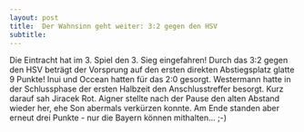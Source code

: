 ```yaml
---
layout: post
title:  Der Wahnsinn geht weiter: 3:2 gegen den HSV
subtitle:  
---
```


Die Eintracht hat im 3. Spiel den 3. Sieg eingefahren! Durch das 3:2 gegen den HSV beträgt der Vorsprung auf den ersten direkten Abstiegsplatz glatte 9 Punkte! Inui und Occean hatten für das 2:0 gesorgt. Westermann hatte in der Schlussphase der ersten Halbzeit den Anschlusstreffer besorgt. Kurz darauf sah Jiracek Rot. Aigner stellte nach der Pause den alten Abstand wieder her, ehe Son abermals verkürzen konnte. Am Ende standen aber erneut drei Punkte - nur die Bayern können mithalten... ;-)


